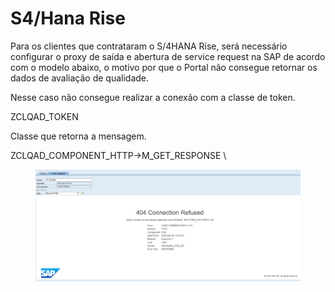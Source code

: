 # S4/Hana Rise

Para os clientes que contrataram o S/4HANA Rise, será necessário configurar o proxy de saída e abertura de service request na SAP de acordo com o modelo abaixo, o motivo por que o Portal não consegue retornar os dados de avaliação de qualidade.&#x20;

Nesse caso não consegue realizar a conexão com a classe de token.&#x20;

ZCLQAD\_TOKEN&#x20;

Classe que retorna a mensagem.&#x20;

ZCLQAD\_COMPONENT\_HTTP->M\_GET\_RESPONSE \


<figure><img src="../.gitbook/assets/image (43).png" alt=""><figcaption></figcaption></figure>

